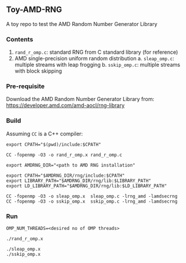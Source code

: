 ## Toy-AMD-RNG

A toy repo to test the AMD Random Number Generator Library


### Contents

1. `rand_r_omp.c`: standard RNG from C standard library (for reference)
2. AMD single-precision uniform random distribution
   a. `sleap_omp.c`: multiple streams with leap frogging
   b. `sskip_omp.c`: multiple streams with block skipping

### Pre-requisite

Download the AMD Random Number Generator Library from: https://developer.amd.com/amd-aocl/rng-library


### Build

Assuming `CC` is a C++ compiler:

```
export CPATH="$(pwd)/include:$CPATH"
 
CC -fopenmp -O3 -o rand_r_omp.x rand_r_omp.c 

export AMDRNG_DIR="<path to AMD RNG installation"

export CPATH="$AMDRNG_DIR/rng/include:$CPATH"
export LIBRARY_PATH="$AMDRNG_DIR/rng/lib:$LIBRARY_PATH"
export LD_LIBRARY_PATH="$AMDRNG_DIR/rng/lib:$LD_LIBRARY_PATH"

CC -fopenmp -O3 -o sleap_omp.x  sleap_omp.c -lrng_amd -lamdsecrng
CC -fopenmp -O3 -o sskip_omp.x  sskip_omp.c -lrng_amd -lamdsecrng
```


### Run

```
OMP_NUM_THREADS=<desired no of OMP threads>

./rand_r_omp.x

./sleap_omp.x
./sskip_omp.x
```
